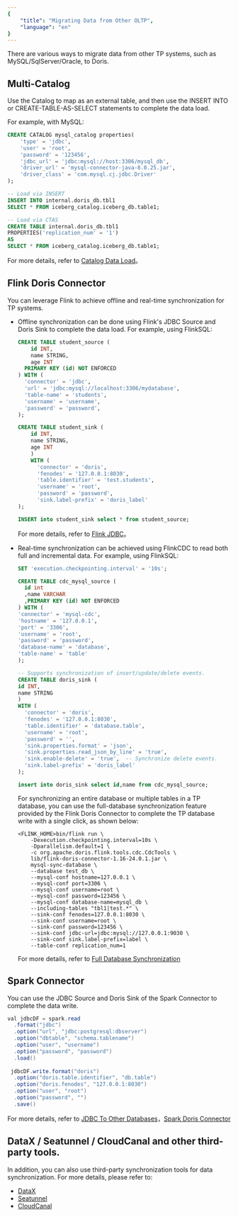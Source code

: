 ```yaml
---
{
    "title": "Migrating Data from Other OLTP",
    "language": "en"
}
---
```


There are various ways to migrate data from other TP systems, such as MySQL/SqlServer/Oracle, to Doris.

## Multi-Catalog

Use the Catalog to map as an external table, and then use the INSERT INTO or CREATE-TABLE-AS-SELECT statements to complete the data load.

For example, with MySQL:
```sql
CREATE CATALOG mysql_catalog properties(
    'type' = 'jdbc',
    'user' = 'root',
    'password' = '123456',
    'jdbc_url' = 'jdbc:mysql://host:3306/mysql_db',
    'driver_url' = 'mysql-connector-java-8.0.25.jar',
    'driver_class' = 'com.mysql.cj.jdbc.Driver'
);

-- Load via INSERT
INSERT INTO internal.doris_db.tbl1
SELECT * FROM iceberg_catalog.iceberg_db.table1;

-- Load via CTAS
CREATE TABLE internal.doris_db.tbl1
PROPERTIES('replication_num' = '1')
AS
SELECT * FROM iceberg_catalog.iceberg_db.table1;
```

For more details, refer to [Catalog Data Load](../../../lakehouse/catalog-overview.md#data-import)。

## Flink Doris Connector

You can leverage Flink to achieve offline and real-time synchronization for TP systems.

- Offline synchronization can be done using Flink's JDBC Source and Doris Sink to complete the data load. For example, using FlinkSQL:
  ```sql
  CREATE TABLE student_source (
      id INT,
      name STRING,
      age INT
    PRIMARY KEY (id) NOT ENFORCED
  ) WITH (
    'connector' = 'jdbc',
    'url' = 'jdbc:mysql://localhost:3306/mydatabase',
    'table-name' = 'students',
    'username' = 'username',
    'password' = 'password',
  );

  CREATE TABLE student_sink (
      id INT,
      name STRING,
      age INT
      ) 
      WITH (
        'connector' = 'doris',
        'fenodes' = '127.0.0.1:8030',
        'table.identifier' = 'test.students',
        'username' = 'root',
        'password' = 'password',
        'sink.label-prefix' = 'doris_label'
  );

  INSERT into student_sink select * from student_source;
  ```
  For more details, refer to [Flink JDBC](https://nightlies.apache.org/flink/flink-docs-master/zh/docs/connectors/table/jdbc/#%e5%a6%82%e4%bd%95%e5%88%9b%e5%bb%ba-jdbc-%e8%a1%a8)。

- Real-time synchronization can be achieved using FlinkCDC to read both full and incremental data. For example, using FlinkSQL:
  ```sql
  SET 'execution.checkpointing.interval' = '10s';

  CREATE TABLE cdc_mysql_source (
    id int
    ,name VARCHAR
    ,PRIMARY KEY (id) NOT ENFORCED
  ) WITH (
  'connector' = 'mysql-cdc',
  'hostname' = '127.0.0.1',
  'port' = '3306',
  'username' = 'root',
  'password' = 'password',
  'database-name' = 'database',
  'table-name' = 'table'
  );

  -- Supports synchronization of insert/update/delete events.
  CREATE TABLE doris_sink (
  id INT,
  name STRING
  ) 
  WITH (
    'connector' = 'doris',
    'fenodes' = '127.0.0.1:8030',
    'table.identifier' = 'database.table',
    'username' = 'root',
    'password' = '',
    'sink.properties.format' = 'json',
    'sink.properties.read_json_by_line' = 'true',
    'sink.enable-delete' = 'true',  -- Synchronize delete events.
    'sink.label-prefix' = 'doris_label'
  );

  insert into doris_sink select id,name from cdc_mysql_source;
  ```

  For synchronizing an entire database or multiple tables in a TP database, you can use the full-database synchronization feature provided by the Flink Doris Connector to complete the TP database write with a single click, as shown below:
  ```shell
  <FLINK_HOME>bin/flink run \
      -Dexecution.checkpointing.interval=10s \
      -Dparallelism.default=1 \
      -c org.apache.doris.flink.tools.cdc.CdcTools \
      lib/flink-doris-connector-1.16-24.0.1.jar \
      mysql-sync-database \
      --database test_db \
      --mysql-conf hostname=127.0.0.1 \
      --mysql-conf port=3306 \
      --mysql-conf username=root \
      --mysql-conf password=123456 \
      --mysql-conf database-name=mysql_db \
      --including-tables "tbl1|test.*" \
      --sink-conf fenodes=127.0.0.1:8030 \
      --sink-conf username=root \
      --sink-conf password=123456 \
      --sink-conf jdbc-url=jdbc:mysql://127.0.0.1:9030 \
      --sink-conf sink.label-prefix=label \
      --table-conf replication_num=1 
  ```    
  For more details, refer to [Full Database Synchronization](../../../ecosystem/flink-doris-connector.md#full-database-synchronization)

## Spark Connector
You can use the JDBC Source and Doris Sink of the Spark Connector to complete the data write.
```java
val jdbcDF = spark.read
  .format("jdbc")
  .option("url", "jdbc:postgresql:dbserver")
  .option("dbtable", "schema.tablename")
  .option("user", "username")
  .option("password", "password")
  .load()
  
 jdbcDF.write.format("doris")
  .option("doris.table.identifier", "db.table")
  .option("doris.fenodes", "127.0.0.1:8030")
  .option("user", "root")
  .option("password", "")
  .save() 
```
For more details, refer to [JDBC To Other Databases](https://spark.apache.org/docs/latest/sql-data-sources-jdbc.html)，[Spark Doris Connector](../../../ecosystem//spark-doris-connector.md#batch-write)

## DataX / Seatunnel / CloudCanal and other third-party tools.

In addition, you can also use third-party synchronization tools for data synchronization. For more details, please refer to:
- [DataX](../../../ecosystem/datax)
- [Seatunnel](../../../ecosystem/seatunnel)
- [CloudCanal](../../../ecosystem/cloudcanal)